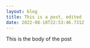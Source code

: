 ```yaml
---
layout: blog
title: This is a post, edited
date: 2022-08-18T22:53:46.731Z
---
```

This is the body of the post